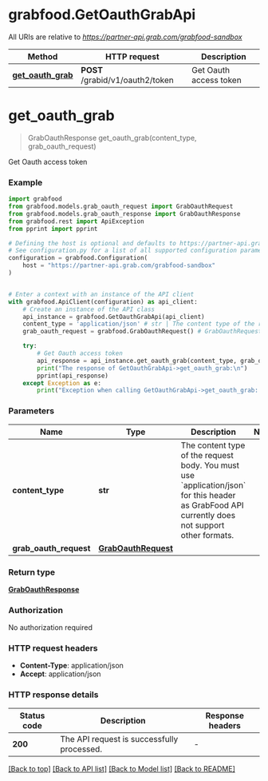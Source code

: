 # grabfood.GetOauthGrabApi

All URIs are relative to *https://partner-api.grab.com/grabfood-sandbox*

Method | HTTP request | Description
------------- | ------------- | -------------
[**get_oauth_grab**](GetOauthGrabApi.md#get_oauth_grab) | **POST** /grabid/v1/oauth2/token | Get Oauth access token


# **get_oauth_grab**
> GrabOauthResponse get_oauth_grab(content_type, grab_oauth_request)

Get Oauth access token

### Example


```python
import grabfood
from grabfood.models.grab_oauth_request import GrabOauthRequest
from grabfood.models.grab_oauth_response import GrabOauthResponse
from grabfood.rest import ApiException
from pprint import pprint

# Defining the host is optional and defaults to https://partner-api.grab.com/grabfood-sandbox
# See configuration.py for a list of all supported configuration parameters.
configuration = grabfood.Configuration(
    host = "https://partner-api.grab.com/grabfood-sandbox"
)


# Enter a context with an instance of the API client
with grabfood.ApiClient(configuration) as api_client:
    # Create an instance of the API class
    api_instance = grabfood.GetOauthGrabApi(api_client)
    content_type = 'application/json' # str | The content type of the request body. You must use `application/json` for this header as GrabFood API currently does not support other formats.
    grab_oauth_request = grabfood.GrabOauthRequest() # GrabOauthRequest | 

    try:
        # Get Oauth access token
        api_response = api_instance.get_oauth_grab(content_type, grab_oauth_request)
        print("The response of GetOauthGrabApi->get_oauth_grab:\n")
        pprint(api_response)
    except Exception as e:
        print("Exception when calling GetOauthGrabApi->get_oauth_grab: %s\n" % e)
```



### Parameters


Name | Type | Description  | Notes
------------- | ------------- | ------------- | -------------
 **content_type** | **str**| The content type of the request body. You must use &#x60;application/json&#x60; for this header as GrabFood API currently does not support other formats. | 
 **grab_oauth_request** | [**GrabOauthRequest**](GrabOauthRequest.md)|  | 

### Return type

[**GrabOauthResponse**](GrabOauthResponse.md)

### Authorization

No authorization required

### HTTP request headers

 - **Content-Type**: application/json
 - **Accept**: application/json

### HTTP response details

| Status code | Description | Response headers |
|-------------|-------------|------------------|
**200** | The API request is successfully processed. |  -  |

[[Back to top]](#) [[Back to API list]](../README.md#documentation-for-api-endpoints) [[Back to Model list]](../README.md#documentation-for-models) [[Back to README]](../README.md)


